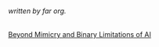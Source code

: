 <head>
  <link rel="icon" href="https://ise.web.app/icon/3.png" type="image/png">

</head>
<link rel="preload" as='style' href="https://actwu.github.io/md.css"/>
<link rel="stylesheet" href="https://actwu.github.io/md.css"/>

###### written by far org.

[Beyond Mimicry and Binary Limitations of AI](https://farorg.github.io/beyond_mimicry-binary_lim_of_ai/)
